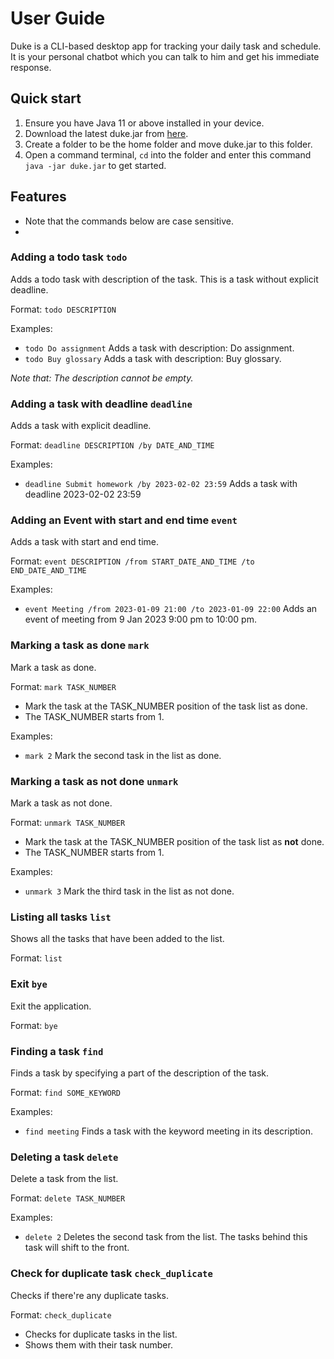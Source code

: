 # User Guide

Duke is a CLI-based desktop app for tracking your daily task and schedule. It is your personal chatbot 
which you can talk to him and get his immediate response.

## Quick start
1. Ensure you have Java 11 or above installed in your device.
2. Download the latest duke.jar from [here](www.google.com).
3. Create a folder to be the home folder and move duke.jar to this folder. 
4. Open a command terminal, `cd` into the folder and enter this command `java -jar duke.jar` to get started.

## Features 
- Note that the commands below are case sensitive.
- 
### Adding a todo task `todo`

Adds a todo task with description of the task. This is a task without explicit deadline.

Format: `todo DESCRIPTION`

Examples:
- `todo Do assignment` Adds a task with description: 
Do assignment.
- `todo Buy glossary` Adds a task with description: Buy glossary.

*Note that: The description cannot be empty.*

### Adding a task with deadline `deadline`

Adds a task with explicit deadline.

Format: `deadline DESCRIPTION /by DATE_AND_TIME`

Examples:
- `deadline Submit homework /by 2023-02-02 23:59` Adds a task
with deadline 2023-02-02 23:59

### Adding an Event with start and end time `event`

Adds a task with start and end time.

Format: `event DESCRIPTION /from START_DATE_AND_TIME /to
END_DATE_AND_TIME`

Examples:
- `event Meeting /from 2023-01-09 21:00 /to 2023-01-09 22:00` Adds an event of 
meeting from 9 Jan 2023 9:00 pm to 10:00 pm.

### Marking a task as done `mark`

Mark a task as done.

Format: `mark TASK_NUMBER`
- Mark the task at the TASK_NUMBER position of the task list as done.
- The TASK_NUMBER starts from 1. 

Examples:
- `mark 2` Mark the second task in the list as done.

### Marking a task as not done `unmark`

Mark a task as not done.

Format: `unmark TASK_NUMBER`
- Mark the task at the TASK_NUMBER position of the task list as **not** done.
- The TASK_NUMBER starts from 1.

Examples:
- `unmark 3` Mark the third task in the list as not done.

### Listing all tasks `list`

Shows all the tasks that have been added to the list.

Format: `list`

### Exit `bye` 

Exit the application.

Format: `bye`

### Finding a task `find`

Finds a task by specifying a part of the description of the task.

Format: `find SOME_KEYWORD`

Examples:
- `find meeting` Finds a task with the keyword meeting in its description.

### Deleting a task `delete`

Delete a task from the list.

Format: `delete TASK_NUMBER`

Examples:
- `delete 2` Deletes the second task from the list. The tasks behind this task will shift to the front.

### Check for duplicate task `check_duplicate`

Checks if there're any duplicate tasks.

Format: `check_duplicate` 
- Checks for duplicate tasks in the list.
- Shows them with their task number.



